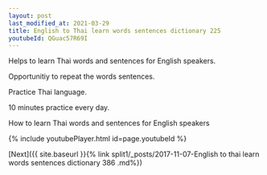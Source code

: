 ```yaml
---
layout: post
last_modified_at: 2021-03-29
title: English to Thai learn words sentences dictionary 225 
youtubeId: QGuac57R69I
---
```

 
 
Helps to learn Thai words and sentences for English speakers.

Opportunitiy to repeat the words sentences. 

Practice Thai language. 
 
10 minutes practice every day. 
 
How to learn Thai words and sentences for English speakers 
 
{% include youtubePlayer.html id=page.youtubeId %}
 
 
[Next]({{ site.baseurl }}{% link  split1/_posts/2017-11-07-English to thai learn words sentences dictionary 386 .md%})
 
